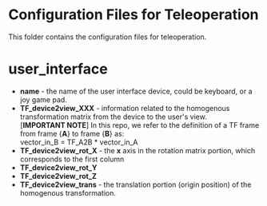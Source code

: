 Configuration Files for Teleoperation
============================================
This folder contains the configuration files for teleoperation.

# user_interface
* **name** - the name of the user interface device, could be keyboard, or a joy game pad.
* **TF_device2view_XXX** - information related to the homogenous transformation matrix from the device to the user's view.  
[**IMPORTANT NOTE**] In this repo, we refer to the definition of a TF frame from frame {**A**} to frame {**B**} as:  
vector_in_B = TF_A2B * vector_in_A
* **TF_device2view_rot_X** - the **x** axis in the rotation matrix portion, which corresponds to the first column
* **TF_device2view_rot_Y**
* **TF_device2view_rot_Z**
* **TF_device2view_trans** - the translation portion (origin position) of the homogenous transformation.

